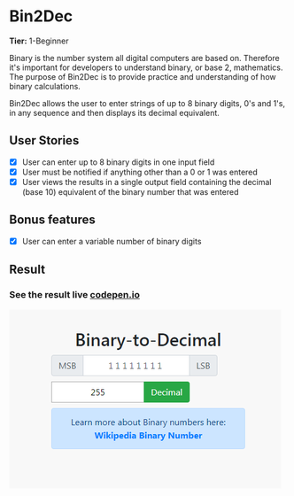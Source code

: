 # Bin2Dec

**Tier:** 1-Beginner

Binary is the number system all digital computers are based on.
Therefore it's important for developers to understand binary, or base 2,
mathematics. The purpose of Bin2Dec is to provide practice and
understanding of how binary calculations.

Bin2Dec allows the user to enter strings of up to 8 binary digits, 0's
and 1's, in any sequence and then displays its decimal equivalent.

## User Stories

- [x] User can enter up to 8 binary digits in one input field
- [x] User must be notified if anything other than a 0 or 1 was entered
- [x] User views the results in a single output field containing the decimal (base 10) equivalent of the binary number that was entered

## Bonus features

- [x] User can enter a variable number of binary digits

## Result

### See the result live [codepen.io](https://codepen.io/apsampaio/full/dyoOxKZ)
[![codepen.io](https://github.com/apsampaio/App-Ideas-Challenge/blob/master/Beginner/Bin2Dec/img/prev.png?raw=true)](https://codepen.io/apsampaio/full/dyoOxKZ)
